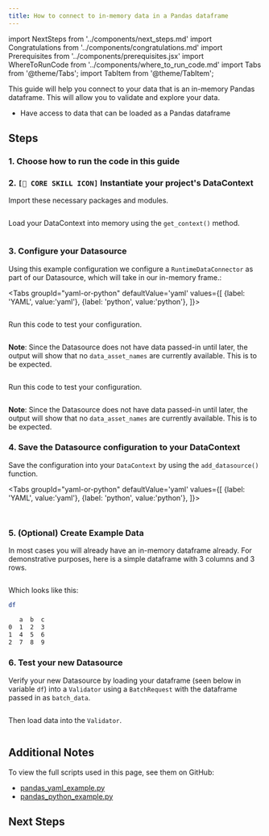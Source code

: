 ```yaml
---
title: How to connect to in-memory data in a Pandas dataframe
---
```


import NextSteps from '../components/next_steps.md'
import Congratulations from '../components/congratulations.md'
import Prerequisites from '../components/prerequisites.jsx'
import WhereToRunCode from '../components/where_to_run_code.md'
import Tabs from '@theme/Tabs';
import TabItem from '@theme/TabItem';

This guide will help you connect to your data that is an in-memory Pandas dataframe.
This will allow you to validate and explore your data.

<Prerequisites>

- Have access to data that can be loaded as a Pandas dataframe

</Prerequisites>

## Steps

### 1. Choose how to run the code in this guide

<WhereToRunCode />

### 2. `[🍏 CORE SKILL ICON]` Instantiate your project's DataContext

Import these necessary packages and modules.

```python file=../../../../tests/integration/docusaurus/connecting_to_your_data/in-memory/pandas_yaml_example.py#L1-L6
```

Load your DataContext into memory using the `get_context()` method.

```python file=../../../../tests/integration/docusaurus/connecting_to_your_data/in-memory/pandas_yaml_example.py#L8
```


### 3. Configure your Datasource

Using this example configuration we configure a `RuntimeDataConnector` as part of our Datasource, which will take in our in-memory frame.:

<Tabs
  groupId="yaml-or-python"
  defaultValue='yaml'
  values={[
  {label: 'YAML', value:'yaml'},
  {label: 'python', value:'python'},
  ]}>
  <TabItem value="yaml">

```python file=../../../../tests/integration/docusaurus/connecting_to_your_data/in-memory/pandas_yaml_example.py#L10-L22
```

Run this code to test your configuration.

```python file=../../../../tests/integration/docusaurus/connecting_to_your_data/in-memory/pandas_yaml_example.py#L24
```

**Note**: Since the Datasource does not have data passed-in until later, the output will show that no `data_asset_names` are currently available. This is to be expected.

</TabItem>
<TabItem value="python">

```python file=../../../../tests/integration/docusaurus/connecting_to_your_data/in-memory/pandas_python_example.py#L10-L25
```

Run this code to test your configuration.

```python file=../../../../tests/integration/docusaurus/connecting_to_your_data/in-memory/pandas_python_example.py#L27
```

**Note**: Since the Datasource does not have data passed-in until later, the output will show that no `data_asset_names` are currently available. This is to be expected.

</TabItem>
</Tabs>


### 4. Save the Datasource configuration to your DataContext

Save the configuration into your `DataContext` by using the `add_datasource()` function.

<Tabs
  groupId="yaml-or-python"
  defaultValue='yaml'
  values={[
  {label: 'YAML', value:'yaml'},
  {label: 'python', value:'python'},
  ]}>
  <TabItem value="yaml">

```python file=../../../../tests/integration/docusaurus/connecting_to_your_data/in-memory/pandas_yaml_example.py#L26
```

</TabItem>
<TabItem value="python">

```python file=../../../../tests/integration/docusaurus/connecting_to_your_data/in-memory/pandas_python_example.py#L29
```

</TabItem>
</Tabs>

### 5. (Optional) Create Example Data

In most cases you will already have an in-memory dataframe already. For demonstrative purposes, here is a simple dataframe with 3 columns and 3 rows.

```python file=../../../../tests/integration/docusaurus/connecting_to_your_data/in-memory/pandas_yaml_example.py#L29
```

Which looks like this:

```bash
df

   a  b  c
0  1  2  3
1  4  5  6
2  7  8  9
```

### 6. Test your new Datasource

Verify your new Datasource by loading your dataframe (seen below in variable `df`) into a `Validator` using a `BatchRequest` with the dataframe passed in as `batch_data`.


```python file=../../../../tests/integration/docusaurus/connecting_to_your_data/in-memory/pandas_yaml_example.py#L32-L40
```

Then load data into the `Validator`.
```python file=../../../../tests/integration/docusaurus/connecting_to_your_data/in-memory/pandas_yaml_example.py#L42-L48
```

<Congratulations />

## Additional Notes

To view the full scripts used in this page, see them on GitHub:

- [pandas_yaml_example.py](https://github.com/great-expectations/great_expectations/blob/develop/tests/integration/docusaurus/connecting_to_your_data/in-memory/pandas_yaml_example.py)
- [pandas_python_example.py](https://github.com/great-expectations/great_expectations/blob/develop/tests/integration/docusaurus/connecting_to_your_data/in-memory/pandas_python_example.py)

## Next Steps

<NextSteps />
